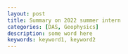 ```yaml
---
layout: post
title: Summary on 2022 summer intern
categories: [DAS, Geophysics]
description: some word here
keywords: keyword1, keyword2
---
```


